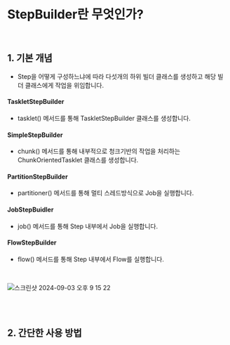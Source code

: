 # StepBuilder란 무엇인가?

<br>

## 1. 기본 개념

- Step을 어떻게 구성하느냐에 따라 다섯개의 하위 빌더 클래스를 생성하고 해당 빌더 클래스에게 작업을 위임합니다.

#### TaskletStepBuilder

- tasklet() 메서드를 통해 TaskletStepBuilder 클래스를 생성합니다.

#### SimpleStepBuilder

- chunk() 메서드를 통해 내부적으로 청크기반의 작업을 처리하는 ChunkOrientedTasklet 클래스를 생성합니다.

#### PartitionStepBuilder

- partitioner() 메서드를 통해 멀티 스레드방식으로 Job을 실행합니다.

#### JobStepBuidler

- job() 메서드를 통해 Step 내부에서 Job을 실행합니다.

#### FlowStepBuilder

- flow() 메서드를 통해 Step 내부에서 Flow를 실행합니다.

<br>

![스크린샷 2024-09-03 오후 9 15 22](https://github.com/user-attachments/assets/7afc6735-f5ab-4b1d-a71a-94320a9da842)

<br>
<br>

## 2. 간단한 사용 방법

































